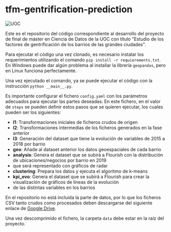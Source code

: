 # tfm-gentrification-prediction

![UOC](https://upload.wikimedia.org/wikipedia/commons/a/a3/Logo_blau_uoc.png)

Este es el repositorio del código correspondiente al desarrollo del proyecto de final
de máster en Ciencia de Datos de la UOC con título "Estudio de los factores de gentrificación de los barrios de las
grandes ciudades".

Para ejecutar el código una vez clonado, es necesario instalar los requerimientos utilizando
el comando `pip install -r requierements.txt`. En Windows puede dar algún problema
al installar la librería `geopandas`, pero en Linux funciona perfectamente.

Una vez ejecutado el comando, ya se puede ejecutar el código con la instrucción `python __main__.py`.

Es importante configurar el fichero `config.yaml` con los parámetros adecuados para
ejecutar las partes deseadas. En este fichero, en el valor de `steps` se pueden definir
estos pasos que se quieren ejecutar, los cuales pueden ser los siguientes:

- **l1**: Transformaciones iniciales de ficheros crudos de origen
- **l2**: Transformaciones intermedias de los ficheros generados en la fase anterior
- **l3**: Generación del dataset que tiene la evolución de variables de 2015 a 2018 por barrio
- **geo**: Añade al dataset anterior los datos geoespaciales de cada barrio
- **analysis**: Genera el dataset que se subirá a Flourish con la distribución de ubicaciones/negocios por barrio en 2019 
- que será representado con gráficos de radar
- **clustering**: Prepara los datos y ejecuta el algoritmo de k-means
- **kpi_evo**: Genera el dataset que se subirá a Flourish para crear la visualización de gráficos de líneas de la evolución 
- de las distintas variables en los barrios

En el repositorio no está incluida la parte de datos, por lo que los ficheros CSV
tanto crudos como procesados deben descargarse del siguiente enlace de 
[Google Drive](https://drive.google.com/file/d/1jUgGEMegduvzZ85p3KPZ2tJiPiMMEyBv/view?usp=sharing).

Una vez descomprimido el fichero, la carpeta `data` debe estar en la raíz del proyecto.


